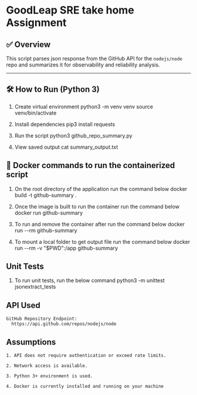 # GoodLeap SRE take home Assignment

## ✅ Overview

This script parses json response from the GitHub API for the `nodejs/node` repo and summarizes it for observability and reliability analysis.

---

## 🛠️ How to Run (Python 3)

   1. Create virtual environment
      python3 -m venv venv
      source venv/bin/activate 
   
   2. Install dependencies 
       pip3 install requests

   3. Run the script
       python3 github_repo_summary.py

   4. View saved output
       cat summary_output.txt

## 🐳 Docker commands to run the containerized script
   1. On the root directory of the application run the command below
      docker build -t github-summary .
   
   2. Once the image is built to run the container run the command below
      docker run github-summary

   3. To run and remove the container after run the command below
      docker run --rm github-summary

   4. To mount a local folder to get output file run the command below
      docker run --rm -v "$PWD":/app github-summary

## Unit Tests
   1. To run unit tests, run the below command
      python3 -m unittest jsonextract_tests

## API Used
    GitHub Repository Endpoint:
      https://api.github.com/repos/nodejs/node

## Assumptions
    1. API does not require authentication or exceed rate limits.

    2. Network access is available.

    3. Python 3+ environment is used.

    4. Docker is currently installed and running on your machine